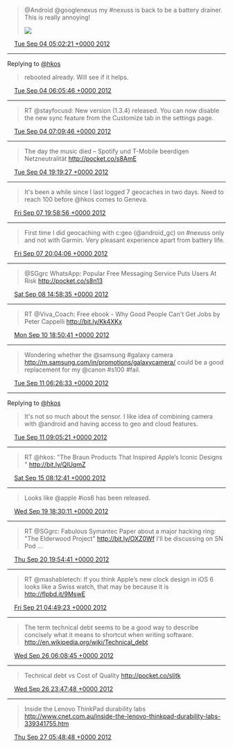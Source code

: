 > @Android @googlenexus my #nexuss is back to be a battery drainer. This is really annoying! 
> 
> ![](media/242850058545016832-A17G13HCMAAECj4.png)

<img src="media/tweet.ico" width="12" /> [Tue Sep 04 05:02:21 +0000 2012](https://twitter.com/maiertech/status/242850058545016832)

----

Replying to [@hkos](https://twitter.com/hkos/status/242864978619691009)

> rebooted already. Will see if it helps.

<img src="media/tweet.ico" width="12" /> [Tue Sep 04 06:05:46 +0000 2012](https://twitter.com/maiertech/status/242866020916789248)

----

> RT @stayfocusd: New version (1.3.4) released. You can now disable the new sync feature from the Customize tab in the settings page.

<img src="media/tweet.ico" width="12" /> [Tue Sep 04 07:09:46 +0000 2012](https://twitter.com/maiertech/status/242882126616350720)

----

> The day the music died – Spotify und T-Mobile beerdigen Netzneutralität http://pocket.co/s8AmE

<img src="media/tweet.ico" width="12" /> [Tue Sep 04 19:19:27 +0000 2012](https://twitter.com/maiertech/status/243065760648417280)

----

> It's been a while since I last logged 7 geocaches in two days. Need to reach 100 before @hkos comes to Geneva.

<img src="media/tweet.ico" width="12" /> [Fri Sep 07 19:58:56 +0000 2012](https://twitter.com/maiertech/status/244162856633905153)

----

> First time I did geocaching with c:geo (@android_gc) on #nexuss only and not with Garmin. Very pleasant experience apart from battery life.

<img src="media/tweet.ico" width="12" /> [Fri Sep 07 20:04:06 +0000 2012](https://twitter.com/maiertech/status/244164158742994944)

----

> @SGgrc WhatsApp: Popular Free Messaging Service Puts Users At Risk http://pocket.co/s8n13

<img src="media/tweet.ico" width="12" /> [Sat Sep 08 14:58:35 +0000 2012](https://twitter.com/maiertech/status/244449663107878912)

----

> RT @Viva_Coach: Free ebook - Why Good People Can't Get Jobs by Peter Cappelli http://bit.ly/Kk4XKx

<img src="media/tweet.ico" width="12" /> [Mon Sep 10 18:50:41 +0000 2012](https://twitter.com/maiertech/status/245232848431370240)

----

> Wondering whether the @samsung #galaxy camera http://m.samsung.com/in/promotions/galaxycamera/ could be a good replacement for my @canon #s100 #fail.

<img src="media/tweet.ico" width="12" /> [Tue Sep 11 06:26:33 +0000 2012](https://twitter.com/maiertech/status/245407968659640320)

----

Replying to [@hkos](https://twitter.com/hkos/status/245417829006995456)

> It's not so much about the sensor. I like idea of combining camera with @android and having access to geo and cloud features.

<img src="media/tweet.ico" width="12" /> [Tue Sep 11 09:05:21 +0000 2012](https://twitter.com/maiertech/status/245447930071351296)

----

> RT @hkos: "The Braun Products That Inspired Apple’s Iconic Designs " http://bit.ly/QlUqmZ

<img src="media/tweet.ico" width="12" /> [Sat Sep 15 08:12:41 +0000 2012](https://twitter.com/maiertech/status/246884229374427136)

----

> Looks like @apple #ios6 has been released.

<img src="media/tweet.ico" width="12" /> [Wed Sep 19 18:30:11 +0000 2012](https://twitter.com/maiertech/status/248489179128934400)

----

> RT @SGgrc: Fabulous Symantec Paper about a major hacking ring: "The Elderwood Project" http://bit.ly/OXZ0Wf I'll be discussing on SN Pod ...

<img src="media/tweet.ico" width="12" /> [Thu Sep 20 19:54:41 +0000 2012](https://twitter.com/maiertech/status/248872830786224129)

----

> RT @mashabletech: If you think Apple’s new clock design in iOS 6 looks like a Swiss watch, that may be because it is http://flpbd.it/9MswE

<img src="media/tweet.ico" width="12" /> [Fri Sep 21 04:49:23 +0000 2012](https://twitter.com/maiertech/status/249007393604792320)

----

> The term technical debt seems to be a good way to describe concisely what it means to shortcut when writing software. http://en.wikipedia.org/wiki/Technical_debt

<img src="media/tweet.ico" width="12" /> [Wed Sep 26 06:08:45 +0000 2012](https://twitter.com/maiertech/status/250839306170683392)

----

> Technical debt vs Cost of Quality http://pocket.co/sIitk

<img src="media/tweet.ico" width="12" /> [Wed Sep 26 23:47:48 +0000 2012](https://twitter.com/maiertech/status/251105823038771203)

----

> Inside the Lenovo ThinkPad durability labs http://www.cnet.com.au/inside-the-lenovo-thinkpad-durability-labs-339341755.htm

<img src="media/tweet.ico" width="12" /> [Thu Sep 27 05:48:48 +0000 2012](https://twitter.com/maiertech/status/251196672179322880)